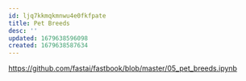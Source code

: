 ```yaml
---
id: ljq7kkmqkmnwu4e0fkfpate
title: Pet Breeds
desc: ''
updated: 1679638596098
created: 1679638587634
---
```



https://github.com/fastai/fastbook/blob/master/05_pet_breeds.ipynb
